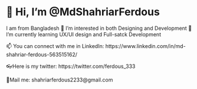 <h1>👋 Hi, I’m @MdShahriarFerdous</h1>
 <p>I am from Bangladesh
 👀 I’m interested in both Designing and Development
 🌱 I’m currently learning UX/UI design and Full-satck Development</p>
 <p> 📫 You can connect with me in LinkedIn: https://www.linkedin.com/in/md-shahriar-ferdous-563515162/</p>
 <p> 👓Here is my twitter: https://twitter.com/ferdous_333</p>
 <p>📧Mail me: shahriarferdous2233@gmail.com</p>

<!---
MdShahriarFerdous/MdShahriarFerdous is a ✨ special ✨ repository because its `README.md` (this file) appears on your GitHub profile.
You can click the Preview link to take a look at your changes.
--->
